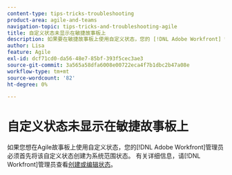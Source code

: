 ```yaml
---
content-type: tips-tricks-troubleshooting
product-area: agile-and-teams
navigation-topic: tips-tricks-and-troubleshooting-agile
title: 自定义状态未显示在敏捷故事板上
description: 如果要在敏捷故事板上使用自定义状态，您的 [!DNL Adobe Workfront] 管理员必须首先将该自定义状态创建为系统范围状态。
author: Lisa
feature: Agile
exl-id: dcf71cd0-da56-48e7-85bf-393f5cec3ae3
source-git-commit: 3a565a58dfa6008e00722eca4f7b1dbc2b47a08e
workflow-type: tm+mt
source-wordcount: '82'
ht-degree: 0%

---
```


# 自定义状态未显示在敏捷故事板上

如果您想在Agile故事板上使用自定义状态，您的[!DNL Adobe Workfront]管理员必须首先将该自定义状态创建为系统范围状态。 有关详细信息，请[!DNL Workfront]管理员查看[创建或编辑状态](../../administration-and-setup/customize-workfront/creating-custom-status-and-priority-labels/create-or-edit-a-status.md)。
